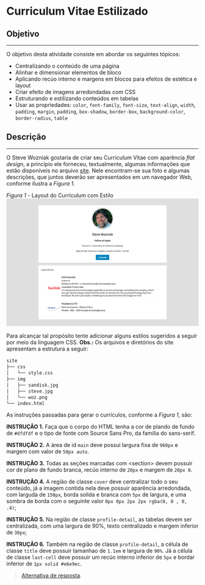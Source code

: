# Curriculum Vitae Estilizado

## Objetivo

* * *

O objetivo desta atividade consiste em abordar os seguintes tópicos:

- Centralizando o conteúdo de uma página
- Alinhar e dimensionar elementos de bloco
- Aplicando recúo interno e margens em blocos para efeitos de estética e layout
- Criar efeito de imagens arredondadas com CSS
- Estruturando e estilizando conteúdos em tabelas
- Usar as propriedades: `color`, `font-family`, `font-size`, `text-align`, `width`, `padding`, `margin`, `padding`, `box-shadow`, `border-box`, `background-color`, `border-radius`, `table`
  
## Descrição

* * *

O Steve Wozniak gostaria de criar seu Curriculum Vitae com aparência *flat design*, a princípio ele forneceu, textualmente, algumas informações que estão disponíveis no arquivo [site](site.zip). Nele encontram-se sua foto e algumas descrições, que juntos deverão ser apresentados em um navegador Web, conforme ilustra a *Figura 1*.

*Figura 1* - Layout do Currículum com Estilo
![Layout Curriculum](assets/layout.png)

Para alcançar tal propósito tente adicionar alguns estilos sugeridos a seguir por meio da linguagem CSS. **Obs.:** Os arquivos e diretórios do site apresentam a estrutura a seguir:

```
site
├── css
│   └── style.css
├── img
|   ├── sandisk.jpg
|   ├── steve.jpg
│   └── woz.png
└── index.html
```

As instruções passadas para gerar o currículos, conforme a *Figura 1*, são:

**INSTRUÇÃO 1.** Faça que o corpo do HTML tenha a cor de plando de fundo de `#dfdfdf` e o tipo de fonte com Source Sans Pro, da família do sans-serif.

**INSTRUÇÃO 2.** A área de id `main` deve possui largura fixa de `960px` e margem com valor de `50px auto`.

**INSTRUÇÃO 3.** Todas as seções marcadas com &lt;section> devem possuir cor de plano de fundo branca, recúo interno de `20px` e margem de `20px 0`.

**INSTRUÇÃO 4.** A região de classe `cover` deve centralizar todo o seu conteúdo, já a imagem contida nela deve possuir aparência arredondada, com larguda de `150px`, borda solida e branca com `5px` de largura, e uma sombra de borda com o seguinte valor `0px 0px 2px 2px rgba(0, 0 , 0, .4)`;  

**INSTRUÇÃO 5.** Na região de classe `profile-detail`, as tabelas devem ser centralizada, com uma largura de 90%, texto centralizado e margem inferior de `30px`;

**INSTRUÇÃO 6.** Também na região de classe `profile-detail`, a célula de classe `title` deve possuir tamanhao de `1.1em` e largura de `90%`. Já a célula de classe `last-cell` deve possuir um recúo interno inferior de `5px` e bordar inferior de `1px solid #e6e9ec`.

> [Alternativa de resposta](site-response/index.html).